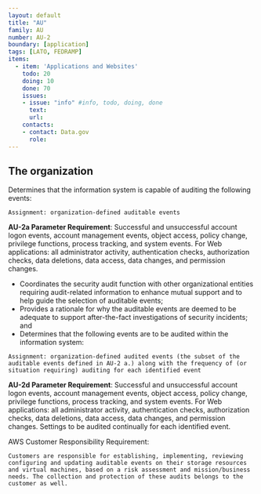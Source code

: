 ```yaml
---
layout: default
title: "AU"
family: AU
number: AU-2
boundary: [application]
tags: [LATO, FEDRAMP]
items:
  - item: 'Applications and Websites'
    todo: 20
    doing: 10
    done: 70   
    issues:
    - issue: "info" #info, todo, doing, done
      text:
      url:
    contacts:
    - contact: Data.gov
      role:
---
```

## The organization
Determines that the information system is capable of auditing the following events:

`Assignment: organization-defined auditable events`

**AU-2a Parameter Requirement**: Successful and unsuccessful account logon events, account management events, object access, policy change, privilege functions, process tracking, and system events.  For Web applications: all administrator activity, authentication checks, authorization checks, data deletions, data access, data changes, and permission changes.

* Coordinates the security audit function with other organizational entities requiring audit-related information to enhance mutual support and to help guide the selection of auditable events;
* Provides a rationale for why the auditable events are deemed to be adequate to support after-the-fact investigations of security incidents; and
* Determines that the following events are to be audited within the information system:

`Assignment: organization-defined audited events (the subset of the auditable events defined in AU-2 a.) along with the frequency of (or situation requiring) auditing for each identified event`

**AU-2d Parameter Requirement**: Successful and unsuccessful account logon events, account management events, object access, policy change, privilege functions, process tracking, and system events.  For Web applications: all administrator activity, authentication checks, authorization checks, data deletions, data access, data changes, and permission changes.  Settings to be audited continually for each identified event.

AWS Customer Responsibility Requirement:
```
Customers are responsible for establishing, implementing, reviewing configuring and updating auditable events on their storage resources and virtual machines, based on a risk assessment and mission/business needs. The collection and protection of these audits belongs to the customer as well.
```
